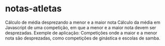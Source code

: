 # notas-atletas
Cálculo de média desprezando a menor e a maior nota
Cálculo da média em Javascript de uma competição, em que a menor e a maior nota devem ser desprezadas. 
Exemple de aplicação: Competições onde a maior e a menor nota são desprezadas, como competições de ginástica e escolas de samba.
